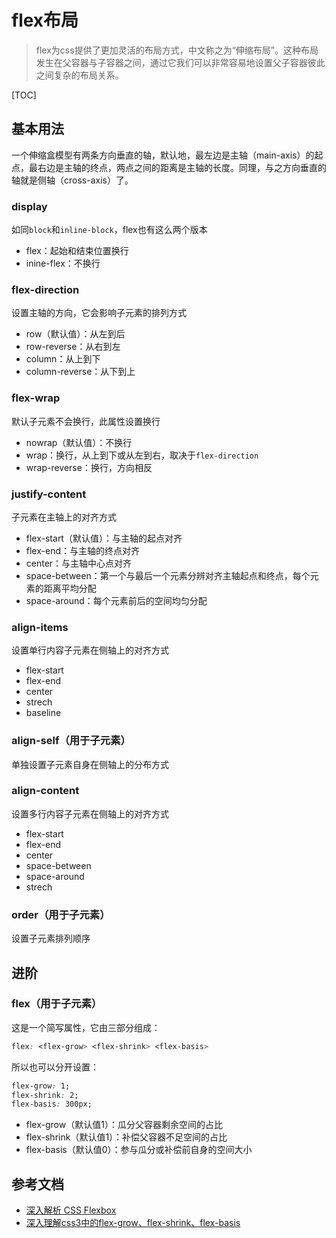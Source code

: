 # flex布局
> flex为css提供了更加灵活的布局方式，中文称之为“伸缩布局”。这种布局发生在父容器与子容器之间，通过它我们可以非常容易地设置父子容器彼此之间复杂的布局关系。

[TOC]

## 基本用法
一个伸缩盒模型有两条方向垂直的轴，默认地，最左边是主轴（main-axis）的起点，最右边是主轴的终点，两点之间的距离是主轴的长度。同理，与之方向垂直的轴就是侧轴（cross-axis）了。

### display
如同`block`和`inline-block`，flex也有这么两个版本

- flex：起始和结束位置换行
- inine-flex：不换行

### flex-direction
设置主轴的方向，它会影响子元素的排列方式

- row（默认值）：从左到后
- row-reverse：从右到左
- column：从上到下
- column-reverse：从下到上

### flex-wrap
默认子元素不会换行，此属性设置换行

- nowrap（默认值）：不换行
- wrap：换行，从上到下或从左到右，取决于`flex-direction`
- wrap-reverse：换行，方向相反

### justify-content
子元素在主轴上的对齐方式

- flex-start（默认值）：与主轴的起点对齐
- flex-end：与主轴的终点对齐
- center：与主轴中心点对齐
- space-between：第一个与最后一个元素分辨对齐主轴起点和终点，每个元素的距离平均分配
- space-around：每个元素前后的空间均匀分配

### align-items
设置单行内容子元素在侧轴上的对齐方式

- flex-start
- flex-end
- center
- strech
- baseline

### align-self（用于子元素）
单独设置子元素自身在侧轴上的分布方式

### align-content
设置多行内容子元素在侧轴上的对齐方式

- flex-start
- flex-end
- center
- space-between
- space-around
- strech

### order（用于子元素）
设置子元素排列顺序

## 进阶
### flex（用于子元素）
这是一个简写属性，它由三部分组成：
``` css
flex: <flex-grow> <flex-shrink> <flex-basis>
```

所以也可以分开设置：
``` css
flex-grow: 1;
flex-shrink: 2;
flex-basis: 300px;
```
- flex-grow（默认值1）：瓜分父容器剩余空间的占比
- flex-shrink（默认值1）：补偿父容器不足空间的占比
- flex-basis（默认值0）：参与瓜分或补偿前自身的空间大小


## 参考文档
- [深入解析 CSS Flexbox](http://www.oxxostudio.tw/articles/201501/css-flexbox.html)
- [深入理解css3中的flex-grow、flex-shrink、flex-basis](http://zhoon.github.io/css3/2014/08/23/flex.html)


